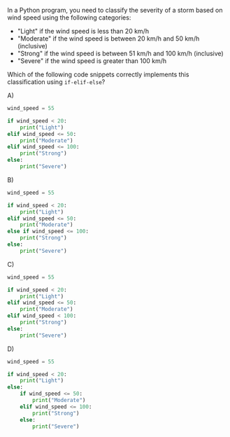 In a Python program, you need to classify the severity of a storm based on wind speed using the following categories:

- "Light" if the wind speed is less than 20 km/h
- "Moderate" if the wind speed is between 20 km/h and 50 km/h (inclusive)
- "Strong" if the wind speed is between 51 km/h and 100 km/h (inclusive)
- "Severe" if the wind speed is greater than 100 km/h

Which of the following code snippets correctly implements this classification using `if-elif-else`?

A) 
```python
wind_speed = 55

if wind_speed < 20:
    print("Light")
elif wind_speed <= 50:
    print("Moderate")
elif wind_speed <= 100:
    print("Strong")
else:
    print("Severe")
```

B) 
```python
wind_speed = 55

if wind_speed < 20:
    print("Light")
elif wind_speed <= 50:
    print("Moderate")
else if wind_speed <= 100:
    print("Strong")
else:
    print("Severe")
```

C) 
```python
wind_speed = 55

if wind_speed < 20:
    print("Light")
elif wind_speed <= 50:
    print("Moderate")
elif wind_speed < 100:
    print("Strong")
else:
    print("Severe")
```

D) 
```python
wind_speed = 55

if wind_speed < 20:
    print("Light")
else:
    if wind_speed <= 50:
        print("Moderate")
    elif wind_speed <= 100:
        print("Strong")
    else:
        print("Severe")
```

<!-- Answer: A) -->